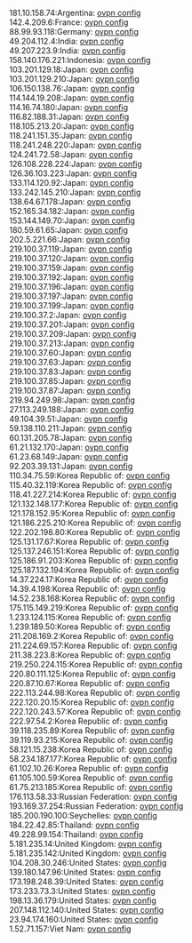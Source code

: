 181.10.158.74:Argentina: [ovpn config](vpn/181_10_158_74.ovpn)  
142.4.209.6:France: [ovpn config](vpn/142_4_209_6.ovpn)  
88.99.93.118:Germany: [ovpn config](vpn/88_99_93_118.ovpn)  
49.204.112.4:India: [ovpn config](vpn/49_204_112_4.ovpn)  
49.207.223.9:India: [ovpn config](vpn/49_207_223_9.ovpn)  
158.140.176.221:Indonesia: [ovpn config](vpn/158_140_176_221.ovpn)  
103.201.129.18:Japan: [ovpn config](vpn/103_201_129_18.ovpn)  
103.201.129.210:Japan: [ovpn config](vpn/103_201_129_210.ovpn)  
106.150.138.76:Japan: [ovpn config](vpn/106_150_138_76.ovpn)  
114.144.19.208:Japan: [ovpn config](vpn/114_144_19_208.ovpn)  
114.16.74.180:Japan: [ovpn config](vpn/114_16_74_180.ovpn)  
116.82.188.31:Japan: [ovpn config](vpn/116_82_188_31.ovpn)  
118.105.213.20:Japan: [ovpn config](vpn/118_105_213_20.ovpn)  
118.241.151.35:Japan: [ovpn config](vpn/118_241_151_35.ovpn)  
118.241.248.220:Japan: [ovpn config](vpn/118_241_248_220.ovpn)  
124.241.72.58:Japan: [ovpn config](vpn/124_241_72_58.ovpn)  
126.108.228.224:Japan: [ovpn config](vpn/126_108_228_224.ovpn)  
126.36.103.223:Japan: [ovpn config](vpn/126_36_103_223.ovpn)  
133.114.120.92:Japan: [ovpn config](vpn/133_114_120_92.ovpn)  
133.242.145.210:Japan: [ovpn config](vpn/133_242_145_210.ovpn)  
138.64.67.178:Japan: [ovpn config](vpn/138_64_67_178.ovpn)  
152.165.34.182:Japan: [ovpn config](vpn/152_165_34_182.ovpn)  
153.144.149.70:Japan: [ovpn config](vpn/153_144_149_70.ovpn)  
180.59.61.65:Japan: [ovpn config](vpn/180_59_61_65.ovpn)  
202.5.221.66:Japan: [ovpn config](vpn/202_5_221_66.ovpn)  
219.100.37.119:Japan: [ovpn config](vpn/219_100_37_119.ovpn)  
219.100.37.120:Japan: [ovpn config](vpn/219_100_37_120.ovpn)  
219.100.37.159:Japan: [ovpn config](vpn/219_100_37_159.ovpn)  
219.100.37.192:Japan: [ovpn config](vpn/219_100_37_192.ovpn)  
219.100.37.196:Japan: [ovpn config](vpn/219_100_37_196.ovpn)  
219.100.37.197:Japan: [ovpn config](vpn/219_100_37_197.ovpn)  
219.100.37.199:Japan: [ovpn config](vpn/219_100_37_199.ovpn)  
219.100.37.2:Japan: [ovpn config](vpn/219_100_37_2.ovpn)  
219.100.37.201:Japan: [ovpn config](vpn/219_100_37_201.ovpn)  
219.100.37.209:Japan: [ovpn config](vpn/219_100_37_209.ovpn)  
219.100.37.213:Japan: [ovpn config](vpn/219_100_37_213.ovpn)  
219.100.37.60:Japan: [ovpn config](vpn/219_100_37_60.ovpn)  
219.100.37.63:Japan: [ovpn config](vpn/219_100_37_63.ovpn)  
219.100.37.83:Japan: [ovpn config](vpn/219_100_37_83.ovpn)  
219.100.37.85:Japan: [ovpn config](vpn/219_100_37_85.ovpn)  
219.100.37.87:Japan: [ovpn config](vpn/219_100_37_87.ovpn)  
219.94.249.98:Japan: [ovpn config](vpn/219_94_249_98.ovpn)  
27.113.249.188:Japan: [ovpn config](vpn/27_113_249_188.ovpn)  
49.104.39.51:Japan: [ovpn config](vpn/49_104_39_51.ovpn)  
59.138.110.211:Japan: [ovpn config](vpn/59_138_110_211.ovpn)  
60.131.205.78:Japan: [ovpn config](vpn/60_131_205_78.ovpn)  
61.21.132.170:Japan: [ovpn config](vpn/61_21_132_170.ovpn)  
61.23.68.149:Japan: [ovpn config](vpn/61_23_68_149.ovpn)  
92.203.39.131:Japan: [ovpn config](vpn/92_203_39_131.ovpn)  
110.34.75.59:Korea Republic of: [ovpn config](vpn/110_34_75_59.ovpn)  
115.40.32.119:Korea Republic of: [ovpn config](vpn/115_40_32_119.ovpn)  
118.41.227.214:Korea Republic of: [ovpn config](vpn/118_41_227_214.ovpn)  
121.132.148.177:Korea Republic of: [ovpn config](vpn/121_132_148_177.ovpn)  
121.178.152.95:Korea Republic of: [ovpn config](vpn/121_178_152_95.ovpn)  
121.186.225.210:Korea Republic of: [ovpn config](vpn/121_186_225_210.ovpn)  
122.202.198.80:Korea Republic of: [ovpn config](vpn/122_202_198_80.ovpn)  
125.131.17.67:Korea Republic of: [ovpn config](vpn/125_131_17_67.ovpn)  
125.137.246.151:Korea Republic of: [ovpn config](vpn/125_137_246_151.ovpn)  
125.186.91.203:Korea Republic of: [ovpn config](vpn/125_186_91_203.ovpn)  
125.187.132.194:Korea Republic of: [ovpn config](vpn/125_187_132_194.ovpn)  
14.37.224.17:Korea Republic of: [ovpn config](vpn/14_37_224_17.ovpn)  
14.39.4.198:Korea Republic of: [ovpn config](vpn/14_39_4_198.ovpn)  
14.52.238.168:Korea Republic of: [ovpn config](vpn/14_52_238_168.ovpn)  
175.115.149.219:Korea Republic of: [ovpn config](vpn/175_115_149_219.ovpn)  
1.233.124.115:Korea Republic of: [ovpn config](vpn/1_233_124_115.ovpn)  
1.239.189.50:Korea Republic of: [ovpn config](vpn/1_239_189_50.ovpn)  
211.208.169.2:Korea Republic of: [ovpn config](vpn/211_208_169_2.ovpn)  
211.224.69.157:Korea Republic of: [ovpn config](vpn/211_224_69_157.ovpn)  
211.38.223.8:Korea Republic of: [ovpn config](vpn/211_38_223_8.ovpn)  
219.250.224.115:Korea Republic of: [ovpn config](vpn/219_250_224_115.ovpn)  
220.80.111.125:Korea Republic of: [ovpn config](vpn/220_80_111_125.ovpn)  
220.87.10.67:Korea Republic of: [ovpn config](vpn/220_87_10_67.ovpn)  
222.113.244.98:Korea Republic of: [ovpn config](vpn/222_113_244_98.ovpn)  
222.120.20.15:Korea Republic of: [ovpn config](vpn/222_120_20_15.ovpn)  
222.120.243.57:Korea Republic of: [ovpn config](vpn/222_120_243_57.ovpn)  
222.97.54.2:Korea Republic of: [ovpn config](vpn/222_97_54_2.ovpn)  
39.118.235.89:Korea Republic of: [ovpn config](vpn/39_118_235_89.ovpn)  
39.119.93.215:Korea Republic of: [ovpn config](vpn/39_119_93_215.ovpn)  
58.121.15.238:Korea Republic of: [ovpn config](vpn/58_121_15_238.ovpn)  
58.234.187.177:Korea Republic of: [ovpn config](vpn/58_234_187_177.ovpn)  
61.102.10.26:Korea Republic of: [ovpn config](vpn/61_102_10_26.ovpn)  
61.105.100.59:Korea Republic of: [ovpn config](vpn/61_105_100_59.ovpn)  
61.75.213.185:Korea Republic of: [ovpn config](vpn/61_75_213_185.ovpn)  
176.113.58.33:Russian Federation: [ovpn config](vpn/176_113_58_33.ovpn)  
193.169.37.254:Russian Federation: [ovpn config](vpn/193_169_37_254.ovpn)  
185.200.190.100:Seychelles: [ovpn config](vpn/185_200_190_100.ovpn)  
184.22.42.85:Thailand: [ovpn config](vpn/184_22_42_85.ovpn)  
49.228.99.154:Thailand: [ovpn config](vpn/49_228_99_154.ovpn)  
5.181.235.14:United Kingdom: [ovpn config](vpn/5_181_235_14.ovpn)  
5.181.235.142:United Kingdom: [ovpn config](vpn/5_181_235_142.ovpn)  
104.208.30.246:United States: [ovpn config](vpn/104_208_30_246.ovpn)  
139.180.147.96:United States: [ovpn config](vpn/139_180_147_96.ovpn)  
173.198.248.39:United States: [ovpn config](vpn/173_198_248_39.ovpn)  
173.233.73.3:United States: [ovpn config](vpn/173_233_73_3.ovpn)  
198.13.36.179:United States: [ovpn config](vpn/198_13_36_179.ovpn)  
207.148.112.140:United States: [ovpn config](vpn/207_148_112_140.ovpn)  
23.94.174.160:United States: [ovpn config](vpn/23_94_174_160.ovpn)  
1.52.71.157:Viet Nam: [ovpn config](vpn/1_52_71_157.ovpn)  
